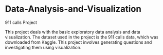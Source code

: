 # Data-Analysis-and-Visualization
911 calls Project

This project deals with the basic exploratory data analysis and data visualization. 
The dataset used in the project is the 911 calls data, which was downloaded from Kaggle. 
This project involves generating questions and investigating them using visualization.  

